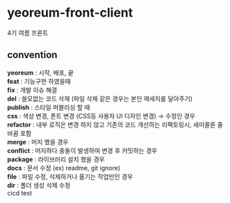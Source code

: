 # yeoreum-front-client
4기 여름 프론트

## convention
**yeoreum** : 시작, 배포, 끝 </br>
**feat** : 기능구현 하였을때 </br>
**fix** : 개발 이슈 해결 </br>
**del** : 쓸모없는 코드 삭제 (파일 삭제 같은 경우는 본인 메세지를 달아주기) </br>
**publish** : 스타일 퍼블리싱 할 때 </br>
**css** : 색상 변경, 폰트 변경 (CSS등 사용자 UI 디자인 변경) → 수정인 경우 </br>
**refactor** : 내부 로직은 변경 하지 않고 기존의 코드 개선하는 리팩토링시, 세미콜론 줄바꿈 포함 </br>
**merge** : 머지 했을 경우 </br>
**conflict** : 머지하다 충돌이 발생하여 변경 후 커밋하는 경우 </br>
**package** : 라이브러리 설치 했을 경우 </br>
**docs** : 문서 수정 (ex) readme, git ignore) </br>
**file** : 파일 수정, 삭제하거나 옮기는 작업만인 경우 </br>
**dir** : 폴더 생성 삭제 수정 </br>
cicd test
